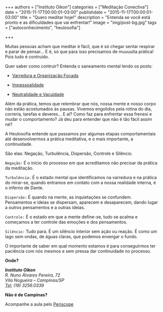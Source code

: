 
+++
authors = ["Instituto Oikon"]
categories = ["Meditação Conectiva"]
date = "2015-11-17T00:00:01-03:00"
publishdate = "2015-11-17T00:00:01-03:00"
title = "Quero meditar hoje!"
description = "Entenda se você está pronto e as dificuldades que vai enfrentar!"
image = "img/post-bg.jpg"
tags = ["autoconhecimento", "heulosofia"]

+++




Muitas pessoas acham que meditar é fácil, que é só chegar sentar respirar e parar de pensar... E é, só que para isso precisamos de muuuuita prática! Pois tudo é contruído.

Quer saber como contruir? Entenda o saneamento mental lendo os posts:

- [Varredura e Organização Focada](http://blog.autoconexao.org.br/post/2015/10/saneamento-mental-varredura/)

- [Impessoalidade](http://blog.autoconexao.org.br/post/2015/10/saneamento-mental-impessoalidade/)

- [Neutralidade e Vacuidade](http://blog.autoconexao.org.br/post/2015/10/saneamento-mental-neutralidade-e-vacuidade/)

Além da prática, temos que relembrar que nós, nossa mente e nosso corpo não estão acostumados às pausas. Vivemos engolidos pela rotina do dia, correria, tarefas e deveres... E aí? Como faz para enfrentar essa frenesi e mudar o comportamento? Já deu para entender que não é tão fácil assim né?

A Heulosofia entende que passamos por algumas etapas comportamentais até desenvolvermos a prática meditativa, e o mais importante, a continuidade.

São elas: Negação, Turbulência, Dispersão, Controle e Silêncio.

`Negação:` É o início do processo em que acreditamos não precisar da prática da meditação. 

`Turbulência:` É o estado mental que identificamos na varredura e na prática do mirar-se, quando entramos em contato com a nossa realidade interna, é o inferno de Dante.  

 `Dispersão:` É quando na mente, as inquietações se confundem. Pensamentos e ideias se dispersam, aparecem e desaparecem, dando lugar a outros pensamentos e a outras ideias.

 `Controle:` É o estado em que a mente define-se, tudo se acalma e começamos a ter  controle das emoções e dos pensamentos.

 `Silêncio:` Tudo para. É um silêncio interior sem ação ou reação. É como um lago sem ondas, de águas claras, que podemos enxergar o fundo.
 

O importante de saber em qual momento estamos é para conseguirmos ter paciência com nós mesmos e sem pressa dar continuidade no processo.


**Onde?**

<address>
  <strong>Instituto Oikon</strong><br>
  R. Nuno Álvares Pereira, 72<br>
  Vila Nogueira – Campinas/SP<br>
  <abbr title="Phone">Tel:</abbr> (19) 3256.0339
</address>


**Não é de Campinas?**

Acompanhe a aula pelo [Periscope][a41c6f3b]

  [a41c6f3b]: https://www.periscope.tv/ "Periscope"
